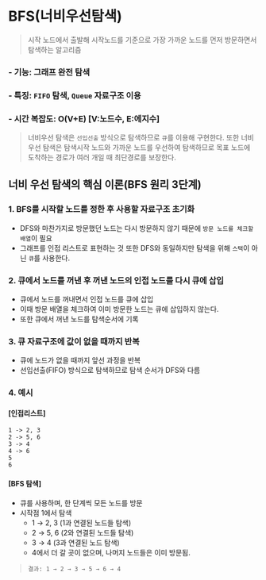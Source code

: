 # BFS(너비우선탐색)
> 시작 노드에서 출발해 시작노드를 기준으로 가장 가까운 노드를 먼저 방문하면서 탐색하는 알고리즘

### - 기능: 그래프 완전 탐색
### - 특징: `FIFO` 탐색, `Queue` 자료구조 이용
### - 시간 복잡도: O(V+E) [V:노드수, E:에지수]

> 너비우선 탐색은 `선입선출` 방식으로 탐색하므로 `큐`를 이용해 구현한다. 
또한 너비 우선 탐색은 탐색시작 노드와 가까운 노드를 우선하여 탐색하므로 목표 노드에 도착하는 경로가 여러 개일 때 최단경로를 보장한다.

## 너비 우선 탐색의 핵심 이론(BFS 원리 3단계)
### 1. BFS를 시작할 노드를 정한 후 사용할 자료구조 초기화
- DFS와 마찬가지로 방문했던 노드는 다시 방문하지 않기 때문에 `방문 노드를 체크할 배열`이 필요
- 그래프를 인접 리스트로 표현하는 것 또한 DFS와 동일하지만 탐색을 위해 `스택`이 아닌 `큐`를 사용한다.

### 2. 큐에서 노드를 꺼낸 후 꺼낸 노드의 인접 노드를 다시 큐에 삽입
- 큐에서 노드를 꺼내면서 인접 노드를 큐에 삽입
- 이때 방문 배열을 체크하여 이미 방문한 노드는 큐에 삽입하지 않는다.
- 또한 큐에서 꺼낸 노드를 탐색순서에 기록

### 3. 큐 자료구조에 값이 없을 때까지 반복
- 큐에 노드가 없을 때까지 앞선 과정을 반복
- 선입선출(FIFO) 방식으로 탐색하므로 탐색 순서가 DFS와 다름

### 4. 예시
#### [인접리스트]
```
1 -> 2, 3  
2 -> 5, 6  
3 -> 4  
4 -> 6  
5  
6  
```
#### [BFS 탐색]
- 큐를 사용하며, 한 단계씩 모든 노드를 방문
- 시작점 1에서 탐색
  - 1 → 2, 3 (1과 연결된 노드들 탐색)
  - 2 → 5, 6 (2와 연결된 노드들 탐색)
  - 3 → 4 (3과 연결된 노드 탐색)
  - 4에서 더 갈 곳이 없으며, 나머지 노드들은 이미 방문됨.
> `결과: 1 → 2 → 3 → 5 → 6 → 4`